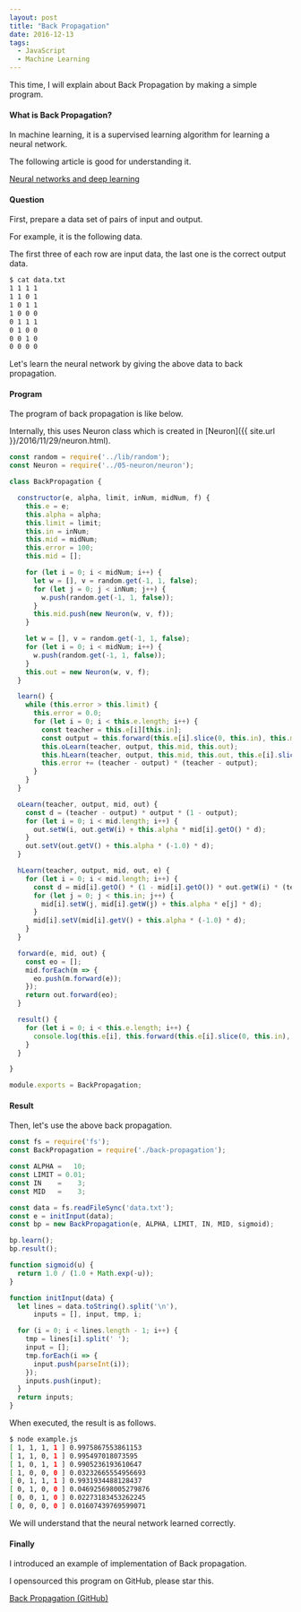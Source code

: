 ```yaml
---
layout: post
title: "Back Propagation"
date: 2016-12-13
tags:
  - JavaScript
  - Machine Learning
---
```


This time, I will explain about Back Propagation by making a simple program.

#### **What is Back Propagation?**
In machine learning, it is a supervised learning algorithm for learning a neural network.

The following article is good for understanding it.

[Neural networks and deep learning](http://neuralnetworksanddeeplearning.com/chap2.html)

#### **Question**
First, prepare a data set of pairs of input and output.

For example, it is the following data.

The first three of each row are input data, the last one is the correct output data.

```bash
$ cat data.txt
1 1 1 1
1 1 0 1
1 0 1 1
1 0 0 0
0 1 1 1
0 1 0 0
0 0 1 0
0 0 0 0
```

Let's learn the neural network by giving the above data to back propagation.

#### **Program**
The program of back propagation is like below.

Internally, this uses Neuron class which is created in [Neuron]({{ site.url }}/2016/11/29/neuron.html).

```js
const random = require('../lib/random');
const Neuron = require('../05-neuron/neuron');

class BackPropagation {

  constructor(e, alpha, limit, inNum, midNum, f) {
    this.e = e;
    this.alpha = alpha;
    this.limit = limit;
    this.in = inNum;
    this.mid = midNum;
    this.error = 100;
    this.mid = [];

    for (let i = 0; i < midNum; i++) {
      let w = [], v = random.get(-1, 1, false);
      for (let j = 0; j < inNum; j++) {
        w.push(random.get(-1, 1, false));
      }
      this.mid.push(new Neuron(w, v, f));
    }

    let w = [], v = random.get(-1, 1, false);
    for (let i = 0; i < midNum; i++) {
      w.push(random.get(-1, 1, false));
    }
    this.out = new Neuron(w, v, f);
  }

  learn() {
    while (this.error > this.limit) {
      this.error = 0.0;
      for (let i = 0; i < this.e.length; i++) {
        const teacher = this.e[i][this.in];
        const output = this.forward(this.e[i].slice(0, this.in), this.mid, this.out);
        this.oLearn(teacher, output, this.mid, this.out);
        this.hLearn(teacher, output, this.mid, this.out, this.e[i].slice(0, this.in));
        this.error += (teacher - output) * (teacher - output);
      }
    }
  }

  oLearn(teacher, output, mid, out) {
    const d = (teacher - output) * output * (1 - output);
    for (let i = 0; i < mid.length; i++) {
      out.setW(i, out.getW(i) + this.alpha * mid[i].getO() * d);
    }
    out.setV(out.getV() + this.alpha * (-1.0) * d);
  }

  hLearn(teacher, output, mid, out, e) {
    for (let i = 0; i < mid.length; i++) {
      const d = mid[i].getO() * (1 - mid[i].getO()) * out.getW(i) * (teacher - output) * output * (1 - output);
      for (let j = 0; j < this.in; j++) {
        mid[i].setW(j, mid[i].getW(j) + this.alpha * e[j] * d);
      }
      mid[i].setV(mid[i].getV() + this.alpha * (-1.0) * d);
    }
  }

  forward(e, mid, out) {
    const eo = [];
    mid.forEach(m => {
      eo.push(m.forward(e));
    });
    return out.forward(eo);
  }

  result() {
    for (let i = 0; i < this.e.length; i++) {
      console.log(this.e[i], this.forward(this.e[i].slice(0, this.in), this.mid, this.out));
    }
  }

}

module.exports = BackPropagation;
```

#### **Result**

Then, let's use the above back propagation.

```js
const fs = require('fs');
const BackPropagation = require('./back-propagation');

const ALPHA =   10;
const LIMIT = 0.01;
const IN    =    3;
const MID   =    3;

const data = fs.readFileSync('data.txt');
const e = initInput(data);
const bp = new BackPropagation(e, ALPHA, LIMIT, IN, MID, sigmoid);

bp.learn();
bp.result();

function sigmoid(u) {
  return 1.0 / (1.0 + Math.exp(-u));
}

function initInput(data) {
  let lines = data.toString().split('\n'),
      inputs = [], input, tmp, i;

  for (i = 0; i < lines.length - 1; i++) {
    tmp = lines[i].split(' ');
    input = [];
    tmp.forEach(i => {
      input.push(parseInt(i));
    });
    inputs.push(input);
  }
  return inputs;
}
```

When executed, the result is as follows.

```bash
$ node example.js
[ 1, 1, 1, 1 ] 0.9975867553861153
[ 1, 1, 0, 1 ] 0.995497018073595
[ 1, 0, 1, 1 ] 0.9905236193610647
[ 1, 0, 0, 0 ] 0.03232665554956693
[ 0, 1, 1, 1 ] 0.9931934488128437
[ 0, 1, 0, 0 ] 0.046925698005279876
[ 0, 0, 1, 0 ] 0.02273183453262245
[ 0, 0, 0, 0 ] 0.01607439769599071
```

We will understand that the neural network learned correctly.

#### **Finally**

I introduced an example of implementation of Back propagation.

I opensourced this program on GitHub, please star this.

[Back Propagation (GitHub)](https://github.com/saitoxu/ml-kitchen-sink/tree/master/07-back-propagation)
